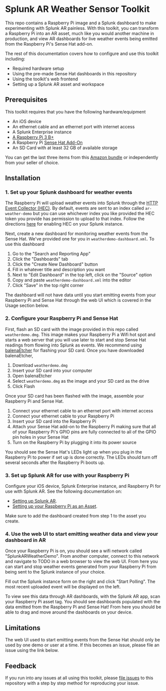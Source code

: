 # Splunk AR Weather Sensor Toolkit

This repo contains a Raspberry Pi image and a Splunk dashboard to make experimenting with Splunk AR painless. With this
toolkit, you can transform a Raspberry Pi into an AR asset, much like you would another machine in production, and view
AR dashboards for live weather events being emitted from the Raspberry Pi's Sense Hat add-on.

The rest of this documentation covers how to configure and use this toolkit including:

- Required hardware setup
- Using the pre-made Sense Hat dashboards in this repository
- Using the toolkit's web frontend
- Setting up a Splunk AR asset and workspace

## Prerequisites

This toolkit requires that you have the following hardware/equipment

- An iOS device
- An ethernet cable and an ethernet port with internet access
- A Splunk Enterprise instance
- [A Raspberry Pi 3 B+](https://www.raspberrypi.org/products/raspberry-pi-3-model-b-plus/)
- A Raspberry Pi [Sense Hat Add-On](https://www.raspberrypi.org/products/sense-hat/)
- An SD Card with at least 32 GB of available storage

You can get the last three items from this [Amazon bundle](https://www.amazon.com/gp/product/B07CHVB12D/ref=ox_sc_act_title_1?smid=A6EGA15UEFYEQ&psc=1)
or independently from your seller of choice.

## Installation

### 1. Set up your Splunk dashboard for weather events

The Raspberry Pi will upload weather events into Splunk through the [HTTP Event Collector (HEC)](https://docs.splunk.com/Documentation/Splunk/latest/Data/UsetheHTTPEventCollector).
By default, events are sent to an index called `ar-weather-demo` but you can use whichever index you
like provided the HEC token you provide has permission to upload to that index. Follow the directions
[here](https://docs.splunk.com/Documentation/Splunk/latest/Data/UsetheHTTPEventCollector) for enabling HEC on your
Splunk instance.

Next, create a new dashboard for monitoring weather events from the Sense Hat. We've provided one for you in
`weatherdemo-dashboard.xml`. To use this dashboard

1. Go to the "Search and Reporting App"
2. Click the "Dashboards" tab
3. Click the "Create New Dashboard" button
4. Fill in whatever title and description you want
5. Next to "Edit Dashboard" in the top left, click on the "Source" option
6. Copy and paste `weatherdemo-dashboard.xml` into the editor
7. Click "Save" in the top right corner

The dashboard will not have data until you start emitting events from your Raspberry Pi and Sense Hat through the web
UI which is covered in the Usage section below.

### 2. Configure your Raspberry Pi and Sense Hat

First, flash an SD card with the image provided in this repo called `weatherdemo.dmg`. This image makes your Raspberry
Pi a Wifi hot spot and starts a web server that you will use later to start and stop Sense Hat readings from flowing
into Splunk as events. We recommend using [balenaEtcher](https://www.balena.io/etcher/) for flashing your SD card. Once
you have downloaded balenaEtcher,

1. Download `weatherdemo.dmg`
2. Insert your SD card into your computer
3. Open balenaEtcher
4. Select `weatherdemo.dmg` as the image and your SD card as the drive
5. Click Flash

Once your SD card has been flashed with the image, assemble your Raspberry Pi and Sense Hat.

1. Connect your ethernet cable to an ethernet port with internet access
2. Connect your ethernet cable to your Raspberry Pi
3. Insert your SD card into the Raspberry Pi
4. Attach your Sense Hat add-on to the Raspberry Pi making sure that all of your Raspberry Pi's GPIO pins are fully
connected to all of the GPIO pin holes in your Sense Hat
5. Turn on the Raspberry Pi by plugging it into its power source

You should see the Sense Hat's LEDs light up when you plug in the Raspberry Pi to power if set up is done correctly. The
LEDs should turn off several seconds after the Raspberry Pi boots up.

### 3. Set up Splunk AR for use with your Raspberry Pi

Configure your iOS device, Splunk Enterprise instance, and Raspberry Pi for use with Splunk AR. See the following
documentation on:

- [Setting up Splunk AR](https://docs.splunk.com/Documentation/AR/1.5.0/UseSplunkAR/GetStartedWithAR#Set_up_Splunk_AR).
- [Setting up your Raspberry Pi as an Asset](https://docs.splunk.com/Documentation/AR/1.5.0/UseSplunkAR/GetStartedWithAR#Set_up_and_use_asset_tags).

Make sure to add the dashboard created from step 1 to the asset you create.

### 4. Use the web UI to start emitting weather data and view your dashboard in AR

Once your Raspberry Pi is on, you should see a wifi network called "SplunkARWeatherDemo". From another computer, connect
to this network and navigate to TODO in a web browser to view the web UI. From here you can start and stop weather
events generated from your Raspberry Pi from being sent to the Splunk instance of your choice.

Fill out the Splunk instance form on the right and click "Start Polling". The most recent uploaded event will be
displayed on the left.

To view see this data through AR dashboards, with the Splunk AR app, scan your Raspberry Pi asset tag. You should see
dashboards populated with the data emitted from the Raspberry Pi and Sense Hat! From here you should be able to drag
and move around the dashboards on your device. 

## Limitations

The web UI used to start emitting events from the Sense Hat should only be used by one demo or user at a time. If this
becomes an issue, please file an issue using the link below.

## Feedback

If you run into any issues at all using this toolkit, please [file issues](https://github.com/kingkupps/SplunkARWeatherDemoToolkit/issues/new?assignees=&labels=&template=bug_report.md&title=)
to this repository with a step by step method for reproducing your issue.
